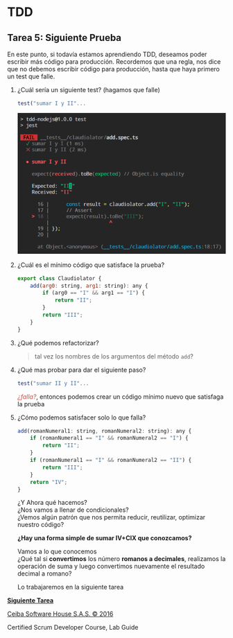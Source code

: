 # TDD

## Tarea 5: Siguiente Prueba

En este punto, si todavía estamos aprendiendo TDD, deseamos poder escribir más código para producción.
Recordemos que una regla, nos dice que no debemos escribir código para producción, hasta que haya primero un test que falle.

1. ¿Cuál sería un siguiente test? (hagamos que falle)

    ```javascript
    test("sumar I y II"...
    ```

    ![Resultado Rojo Test 2](/workshop/2-SegundoTestQueFalle.png "Resultado Pruebas Rojo")

2. ¿Cuál es el mínimo código que satisface la prueba?

    ```javascript
    export class Claudiolator {
    	add(arg0: string, arg1: string): any {
    		if (arg0 == "I" && arg1 == "I") {
    			return "II";
    		}
    		return "III";
    	}
    }
    ```

3. ¿Qué podemos refactorizar?
    > tal vez los nombres de los argumentos del método `add`?
4. ¿Qué mas probar para dar el siguiente paso?

    ```javascript
    test("sumar II y II"...

    ```

    <span style="color:#C9514B; font-style:italic">¿falla?</span>, entonces podemos crear un código mínimo nuevo que satisfaga la prueba

5. ¿Cómo podemos satisfacer solo lo que falla?

    ```javascript
    add(romanNumeral1: string, romanNumeral2: string): any {
    	if (romanNumeral1 == "I" && romanNumeral2 == "I") {
    		return "II";
    	}
    	if (romanNumeral1 == "I" && romanNumeral2 == "II") {
    		return "III";
    	}
    	return "IV";
    }
    ```

    ¿Y Ahora qué hacemos?\
    ¿Nos vamos a llenar de condicionales?\
    ¿Vemos algún patrón que nos permita reducir, reutilizar, optimizar nuestro código?

    **¿Hay una forma simple de sumar IV+CIX que conozcamos?**

    Vamos a lo que conocemos\
    ¿Qué tal si **convertimos** los número **romanos a decimales**, realizamos la operación de suma y luego convertimos nuevamente el resultado decimal a romano?

    Lo trabajaremos en la siguiente tarea

**[Siguiente Tarea](../../../../tree/workshop-detail/6/workshop)**

[Ceiba Software House S.A.S. © 2016](https://www.ceiba.com.co/)

Certified Scrum Developer Course, Lab Guide
